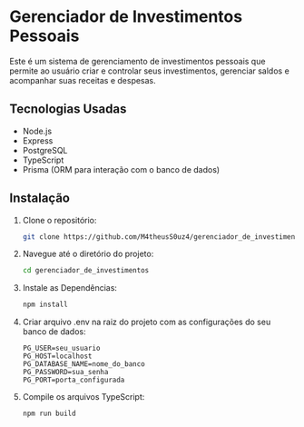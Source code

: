 # Gerenciador de Investimentos Pessoais

Este é um sistema de gerenciamento de investimentos pessoais que permite ao usuário criar e controlar seus investimentos, gerenciar saldos e acompanhar suas receitas e despesas.

## Tecnologias Usadas
- Node.js
- Express
- PostgreSQL
- TypeScript
- Prisma (ORM para interação com o banco de dados)
## Instalação


1. Clone o repositório:
   ```bash
   git clone https://github.com/M4theusS0uz4/gerenciador_de_investimentos  

2. Navegue até o diretório do projeto:
   ```bash
   cd gerenciador_de_investimentos

3. Instale as Dependências:
   ```bash
   npm install

4. Criar arquivo .env na raiz do projeto com as configurações do seu banco de dados:
   ```
   PG_USER=seu_usuario
   PG_HOST=localhost
   PG_DATABASE_NAME=nome_do_banco
   PG_PASSWORD=sua_senha
   PG_PORT=porta_configurada
   
5. Compile os arquivos TypeScript:
   ```bash
   npm run build

